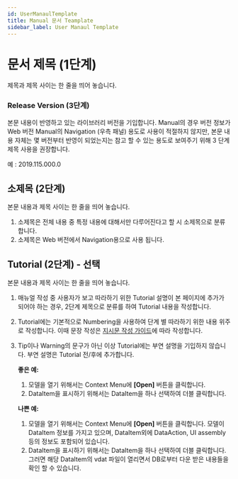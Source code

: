 ```yaml
---
id: UserManaulTemplate
title: Manual 문서 Teamplate
sidebar_label: User Manaul Template
---
```


# 문서 제목 (1단계) # 

제목과 제목 사이는 한 줄을 띄어 놓습니다. 

### Release Version (3단계) ###   

본문 내용이 반영하고 있는 라이브러리 버전을 기입합니다. Manual의 경우 버전 정보가 Web 버전 Manual의 Navigation (우측 패널) 용도로 사용이 적절하지 않지만, 본문 내용 자체는 몇 버전부터 반영이 되었는지는 참고 할 수 있는 용도로 보여주기 위해 3 단계 제목 사용을 권장합니다.   

예 : 2019.115.000.0 

## 소제목 (2단계) ## 

본문 내용과 제목 사이는 한 줄을 띄어 놓습니다.

1. 소제목은 전체 내용 중 특정 내용에 대해서만 다루어진다고 할 시 소제목으로 분류합니다. 
2. 소제목은 Web 버전에서 Navigation용으로 사용 됩니다. 


## Tutorial (2단계) - 선택 ## 

본문 내용과 제목 사이는 한 줄을 띄어 놓습니다. 

1. 매뉴얼 작성 중 사용자가 보고 따라하기 위한 Tutorial 설명이 본 페이지에 추가가 되어야 하는 경우, 2단계 제목으로 분류를 하여 Tutorial 내용을 작성합니다. 
2. Tutorial에는 기본적으로 Numbering을 사용하여 단계 별 따라하기 위한 내용 위주로 작성합니다. 이때 문장 작성은 [지시문 작성 가이드](../VMSStyleGuide/ClauseOrder.md)에 따라 작성합니다. 
3. Tip이나 Warning의 문구가 아닌 이상 Tutorial에는 부연 설명을 기입하지 않습니다. 부연 설명은 Tutorial 전/후에 추가합니다. 

   **좋은 예:**
   1. 모델을 열기 위해서는 Context Menu에 **[Open]** 버튼을 클릭합니다. 
   2. DataItem을 표시하기 위해서는 DataItem을 하나 선택하여 더블 클릭합니다.  

   **나쁜 예:**
    1. 모델을 열기 위해서는 Context Menu에 **[Open]** 버튼을 클릭합니다. 모델이 DataItem 정보를 가지고 있으며, DataItem외에 DataAction, UI assembly 등의 정보도 포함되어 있습니다. 
    2. DataItem을 표시하기 위해서는 DataItem을 하나 선택하여 더블 클릭합니다. 그러면 해당 DataItem의 vdat 파일이 열리면서 DB로부터 다운 받은 내용들을 확인 할 수 있습니다. 

